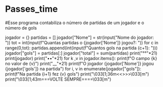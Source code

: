 # Passes_time
#Esse programa contabiliza o número de partidas de um jogador e o número de gols

jogador = {}
partidas = []
jogador["Nome"] = str(input("Nome do jogador: "))
tot = int(input(f"Quantas partidas o {jogador['Nome']} jogou?: "))
for c in range(0,tot):
 partidas.append(int(input(f"Quantos gols na partida {c+1}: ")))
jogador["gols"] = partidas[:]
jogador["total"] = sum(partidas)
print("°°"*21)
print(jogador)
print("••"*21)
for k ,v in jogador.items():
 print(f"O campo {k} no valor de {v}")
print("__"*21)
print(f"O jogador {jogador['Nome']} jogou {jogador['gols']} na partida")
for i, v in enumerate(jogador["gols"]):
 print(f"Na partida {i+1} fez {v} gols")
print("\033[1;36m<<<FIM DO PROGRAMA>>>>\033[m")
print("\033[1;43m===VOLTE SEMPRE====\033[m")
